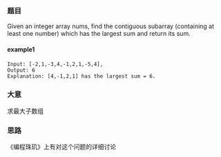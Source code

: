 ### 题目
Given an integer array nums, find the contiguous subarray (containing at least one number) which has the largest sum and return its sum.

#### example1
```
Input: [-2,1,-3,4,-1,2,1,-5,4],
Output: 6
Explanation: [4,-1,2,1] has the largest sum = 6.
```

### 大意
求最大子数组

### 思路
《编程珠玑》上有对这个问题的详细讨论


